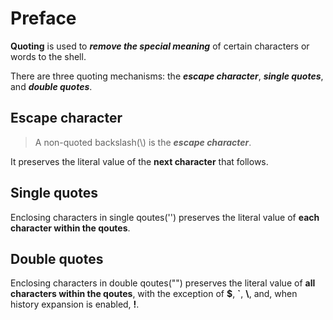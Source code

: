 # Preface
**Quoting** is used to ***remove the special meaning*** of certain characters or words to the shell. 

There are three quoting mechanisms: the ***escape character***, ***single quotes***, and ***double quotes***.

## Escape character
> A non-quoted backslash(\\) is the ***escape character***.

It preserves the literal value of the **next character** that follows.

## Single quotes

Enclosing characters in single qoutes('') preserves the literal value of **each character within the qoutes**.


## Double quotes

Enclosing characters in double qoutes("") preserves the literal value of **all characters within the qoutes**, with the exception of **$**, **`**, **\\**, and, when history expansion is enabled, **!**.

